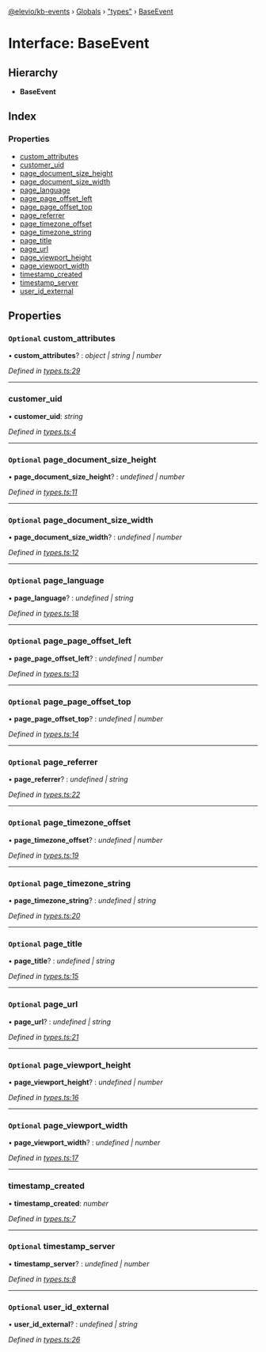 [@elevio/kb-events](../README.md) › [Globals](../globals.md) › ["types"](../modules/_types_.md) › [BaseEvent](_types_.baseevent.md)

# Interface: BaseEvent

## Hierarchy

* **BaseEvent**

## Index

### Properties

* [custom_attributes](_types_.baseevent.md#optional-custom_attributes)
* [customer_uid](_types_.baseevent.md#customer_uid)
* [page_document_size_height](_types_.baseevent.md#optional-page_document_size_height)
* [page_document_size_width](_types_.baseevent.md#optional-page_document_size_width)
* [page_language](_types_.baseevent.md#optional-page_language)
* [page_page_offset_left](_types_.baseevent.md#optional-page_page_offset_left)
* [page_page_offset_top](_types_.baseevent.md#optional-page_page_offset_top)
* [page_referrer](_types_.baseevent.md#optional-page_referrer)
* [page_timezone_offset](_types_.baseevent.md#optional-page_timezone_offset)
* [page_timezone_string](_types_.baseevent.md#optional-page_timezone_string)
* [page_title](_types_.baseevent.md#optional-page_title)
* [page_url](_types_.baseevent.md#optional-page_url)
* [page_viewport_height](_types_.baseevent.md#optional-page_viewport_height)
* [page_viewport_width](_types_.baseevent.md#optional-page_viewport_width)
* [timestamp_created](_types_.baseevent.md#timestamp_created)
* [timestamp_server](_types_.baseevent.md#optional-timestamp_server)
* [user_id_external](_types_.baseevent.md#optional-user_id_external)

## Properties

### `Optional` custom_attributes

• **custom_attributes**? : *object | string | number*

*Defined in [types.ts:29](https://github.com/elevio/kb-events/blob/9fb318c/src/types.ts#L29)*

___

###  customer_uid

• **customer_uid**: *string*

*Defined in [types.ts:4](https://github.com/elevio/kb-events/blob/9fb318c/src/types.ts#L4)*

___

### `Optional` page_document_size_height

• **page_document_size_height**? : *undefined | number*

*Defined in [types.ts:11](https://github.com/elevio/kb-events/blob/9fb318c/src/types.ts#L11)*

___

### `Optional` page_document_size_width

• **page_document_size_width**? : *undefined | number*

*Defined in [types.ts:12](https://github.com/elevio/kb-events/blob/9fb318c/src/types.ts#L12)*

___

### `Optional` page_language

• **page_language**? : *undefined | string*

*Defined in [types.ts:18](https://github.com/elevio/kb-events/blob/9fb318c/src/types.ts#L18)*

___

### `Optional` page_page_offset_left

• **page_page_offset_left**? : *undefined | number*

*Defined in [types.ts:13](https://github.com/elevio/kb-events/blob/9fb318c/src/types.ts#L13)*

___

### `Optional` page_page_offset_top

• **page_page_offset_top**? : *undefined | number*

*Defined in [types.ts:14](https://github.com/elevio/kb-events/blob/9fb318c/src/types.ts#L14)*

___

### `Optional` page_referrer

• **page_referrer**? : *undefined | string*

*Defined in [types.ts:22](https://github.com/elevio/kb-events/blob/9fb318c/src/types.ts#L22)*

___

### `Optional` page_timezone_offset

• **page_timezone_offset**? : *undefined | number*

*Defined in [types.ts:19](https://github.com/elevio/kb-events/blob/9fb318c/src/types.ts#L19)*

___

### `Optional` page_timezone_string

• **page_timezone_string**? : *undefined | string*

*Defined in [types.ts:20](https://github.com/elevio/kb-events/blob/9fb318c/src/types.ts#L20)*

___

### `Optional` page_title

• **page_title**? : *undefined | string*

*Defined in [types.ts:15](https://github.com/elevio/kb-events/blob/9fb318c/src/types.ts#L15)*

___

### `Optional` page_url

• **page_url**? : *undefined | string*

*Defined in [types.ts:21](https://github.com/elevio/kb-events/blob/9fb318c/src/types.ts#L21)*

___

### `Optional` page_viewport_height

• **page_viewport_height**? : *undefined | number*

*Defined in [types.ts:16](https://github.com/elevio/kb-events/blob/9fb318c/src/types.ts#L16)*

___

### `Optional` page_viewport_width

• **page_viewport_width**? : *undefined | number*

*Defined in [types.ts:17](https://github.com/elevio/kb-events/blob/9fb318c/src/types.ts#L17)*

___

###  timestamp_created

• **timestamp_created**: *number*

*Defined in [types.ts:7](https://github.com/elevio/kb-events/blob/9fb318c/src/types.ts#L7)*

___

### `Optional` timestamp_server

• **timestamp_server**? : *undefined | number*

*Defined in [types.ts:8](https://github.com/elevio/kb-events/blob/9fb318c/src/types.ts#L8)*

___

### `Optional` user_id_external

• **user_id_external**? : *undefined | string*

*Defined in [types.ts:26](https://github.com/elevio/kb-events/blob/9fb318c/src/types.ts#L26)*
